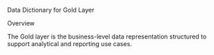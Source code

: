 Data Dictionary for Gold Layer

Overview

The Gold layer is the business-level data representation structured to support analytical and reporting use cases. 
